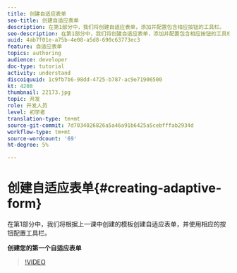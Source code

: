 ```yaml
---
title: 创建自适应表单
seo-title: 创建自适应表单
description: 在第1部分中，我们将创建自适应表单，添加并配置包含相应按钮的工具栏。
seo-description: 在第1部分中，我们将创建自适应表单，添加并配置包含相应按钮的工具栏。
uuid: 4ab7f01e-a75b-4e08-a5d8-690c63773ec3
feature: 自适应表单
topics: authoring
audience: developer
doc-type: tutorial
activity: understand
discoiquuid: 1c9fb7b6-98dd-4725-b787-ac9e71906500
kt: 4208
thumbnail: 22173.jpg
topic: 开发
role: 开发人员
level: 初学者
translation-type: tm+mt
source-git-commit: 7d7034026826a5a46a91b6425a5cebfffab2934d
workflow-type: tm+mt
source-wordcount: '69'
ht-degree: 5%

---
```



# 创建自适应表单{#creating-adaptive-form}

在第1部分中，我们将根据上一课中创建的模板创建自适应表单，并使用相应的按钮配置工具栏。

**创建您的第一个自适应表单**

>[!VIDEO](https://video.tv.adobe.com/v/22173/quality=9)
